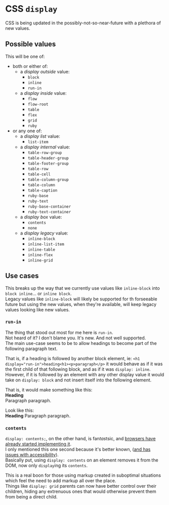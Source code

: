 # CSS `display`

CSS is being updated in the possibly-not-so-near-future with a plethora of new values.





## Possible values
This will be one of:
- both or either of:
  - a *display outside* value:
    - `block`
    - `inline`
    - `run-in`
  - a *display inside* value:
    - `flow`
    - `flow-root`
    - `table`
    - `flex`
    - `grid`
    - `ruby`
- or any one of:
  - a *display list* value:
    - `list-item`
  - a *display internal* value:
    - `table-row-group`
    - `table-header-group`
    - `table-footer-group`
    - `table-row`
    - `table-cell`
    - `table-column-group`
    - `table-column`
    - `table-caption`
    - `ruby-base`
    - `ruby-text`
    - `ruby-base-container`
    - `ruby-text-container`
  - a *display box* value:
    - `contents`
    - `none`
  - a *display legacy* value:
    - `inline-block`
    - `inline-list-item`
    - `inline-table`
    - `inline-flex`
    - `inline-grid`





## Use cases

This breaks up the way that we currently use values like `inline-block`
  into `block inline`… or `inline block`.\
Legacy values like `inline-block` will likely be supported for th forseeable future
  but using the new values, when they're available,
  will keep legacy values looking like new values.







### `run-in`

The thing that stood out most for me here is `run-in`.\
Not heard of it?
I don't blame you. It's new. And not well supported.\
The main use-case seems to be to allow headings to
  become part of the following paragraph text.
  
That is, if a heading is followed by another block element,
  ie: `<h1 display="run-in">heading<h1><p>paragraph</p>`
  it would behave as if it was the first child of that
  following block, and as if it was `display: inline`.
  However, if it is followed by an element with any other display value
  it would take on `display: block`
  and not insert itself into the following element.

That is, it would make something like this:\
**Heading**\
Paragraph paragraph.

Look like this:\
**Heading** Paragraph paragraph.







### `contents`

`display: contents;`, on the other hand, is fan*tas*tsic, and
  [browsers have already started implementing it](https://caniuse.com/#feat=css-display-contents).\
I only mentioned this one second because it's better known,
  ([and has issues with accessibility](https://hiddedevries.nl/en/blog/2018-04-21-more-accessible-markup-with-display-contents)).\
Basically put, using `display: contents` on an element removes it from the DOM,
  now only `display`ing its `contents`.

This is a real boon for those using markup created in suboptimal situations
  which feel the need to add markup all over the place.\
Things like `display: grid` parents can now have better control over their children,
  hiding any extrenuous ones that would otherwise prevent them from
  being a direct child.
